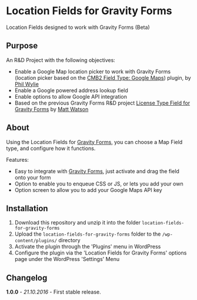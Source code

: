 # Location Fields for Gravity Forms

Location Fields designed to work with Gravity Forms (Beta)

## Purpose

An R&D Project with the following objectives:

* Enable a Google Map location picker to work with Gravity Forms (location picker based on the [CMB2 Field Type: Google Maps](https://github.com/mustardBees/cmb_field_map)) plugin, by [Phil Wylie](https://github.com/mustardBees)
* Enable a Google powered address lookup field
* Enable options to allow Google API integration
* Based on the previous Gravity Forms R&D project [License Type Field for Gravity Forms](https://github.com/mwtsn/licence-type-field-for-gravity-forms) by [Matt Watson](https://github.com/mwtsn/)

## About

Using the Location Fields for [Gravity Forms](http://www.gravityforms.com/), you can choose a Map Field type, and configure how it functions.

Features:

* Easy to integrate with [Gravity Forms](http://www.gravityforms.com/), just activate and drag the field onto your form
* Option to enable you to enqueue CSS or JS, or lets you add your own
* Option screen to allow you to add your Google Maps API key

## Installation

1. Download this repository and unzip it into the folder `location-fields-for-gravity-forms`
2. Upload the `location-fields-for-gravity-forms` folder to the `/wp-content/plugins/` directory
3. Activate the plugin through the 'Plugins' menu in WordPress
4. Configure the plugin via the 'Location Fields for Gravity Forms' options page under the WordPress 'Settings' Menu

## Changelog

**1.0.0** - *21.10.2016* - First stable release.  
